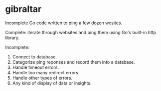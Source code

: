 # gibraltar

Incomplete Go code written to ping a few dozen wesites. 

Complete: iterate through websites and ping them using Go's built-in http library.

Incomplete: 
1) Connect to database.
2) Categorize ping reponses and record them into a database.
3) Handle timeout errors.
4) Handle too many redirect errors.
5) Handle other types of errors.
6) Any kind of display of data or insights.
